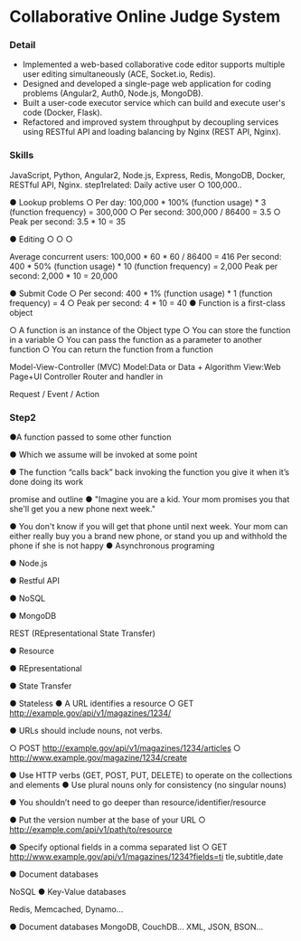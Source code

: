 # Collaborative Online Judge System

### Detail
* Implemented a web-based collaborative code editor supports multiple user editing simultaneously (ACE, Socket.io, Redis).
* Designed and developed a single-page web application for coding problems (Angular2, Auth0, Node.js, MongoDB).
* Built a user-code executor service which can build and execute user's code (Docker, Flask).
* Refactored and improved system throughput by decoupling services using RESTful API and loading balancing by Nginx (REST API, Nginx).

### Skills
JavaScript, Python, Angular2, Node.js, Express, Redis, MongoDB, Docker, RESTful API, Nginx.
step1related:
Daily active user ○ 100,000..

● Lookup problems ○ Per day: 100,000 * 100% (function usage) * 3 (function frequency) = 300,000 ○ Per second: 300,000 / 86400 = 3.5 ○ Peak per second: 3.5 * 10 = 35

● Editing ○ ○ ○

Average concurrent users: 100,000 * 60 * 60 / 86400 = 416 Per second: 400 * 50% (function usage) * 10 (function frequency) = 2,000 Peak per second: 2,000 * 10 = 20,000

● Submit Code ○ Per second: 400 * 1% (function usage) * 1 (function frequency) = 4 ○ Peak per second: 4 * 10 = 40
● Function is a first-class object

○ A function is an instance of the Object type ○ You can store the function in a variable ○ You can pass the function as a parameter to another function ○ You can return the function from a function


Model-View-Controller (MVC)
Model:Data or Data + Algorithm
View:Web Page+UI
Controller 
Router and handler in 

Request / Event / Action

### Step2
●A function passed to some other function

● Which we assume will be invoked at some point

● The function “calls back” back invoking the function you give it when it’s done doing its work

promise and outline
● "Imagine you are a kid. Your mom promises you that she'll get you a new phone next week."

● You don't know if you will get that phone until next week. Your mom can either really buy you a brand new phone, or stand you up and withhold the phone if she is not happy
● Asynchronous programing

● Node.js

● Restful API

● NoSQL

● MongoDB

REST (REpresentational State Transfer)

● Resource

● REpresentational

● State Transfer

● Stateless
● A URL identifies a resource ○ GET http://example.gov/api/v1/magazines/1234/

● URLs should include nouns, not verbs.

○ POST http://example.gov/api/v1/magazines/1234/articles ○ http://www.example.gov/magazine/1234/create

● Use HTTP verbs (GET, POST, PUT, DELETE) to operate on the collections and elements
● Use plural nouns only for consistency (no singular nouns)

● You shouldn’t need to go deeper than resource/identifier/resource

● Put the version number at the base of your URL ○ http://example.com/api/v1/path/to/resource

● Specify optional fields in a comma separated list ○ GET http://www.example.gov/api/v1/magazines/1234?fields=ti tle,subtitle,date

● Document databases

NoSQL
● Key-Value databases

Redis, Memcached, Dynamo...

● Document databases
MongoDB, CouchDB... XML, JSON, BSON...
